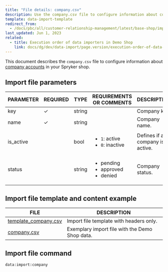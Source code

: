 ```yaml
---
title: "File details: company.csv"
description: Use the company.csv file to configure information about company accounts in your Spryker shop.
template: data-import-template
redirect_from:
  - /docs/pbc/all/customer-relationship-management/latest/base-shop/import-and-export-data/file-details-company.csv.html
last_updated: Jun 1, 2023
related:
  - title: Execution order of data importers in Demo Shop
    link: docs/dg/dev/data-import/page.version/execution-order-of-data-importers.html
---
```


This document describes the `company.csv` file to configure information about [company accounts](/docs/pbc/all/customer-relationship-management/{{page.version}}/base-shop/company-account-feature-overview/company-accounts-overview.html) in your Spryker shop.

## Import file parameters

| PARAMETER | REQUIRED | TYPE   | REQUIREMENTS OR COMMENTS                                  | DESCRIPTION                     |
|-----------|----------|--------|-----------------------------------------------------------|---------------------------------|
| key       | &check;  | string |                                                           | Company key.                    |
| name      | &check;  | string |                                                           | Company name.                   |
| is_active |          | bool   | <ul><li>`1`: active</li><li>`0`: inactive</li></ul>       | Defines if a company is active. |
| status    |          | string | <ul><li>pending</li><li>approved</li><li>denied</li></ul> | Company status.                 |

## Import file template and content example

| FILE | DESCRIPTION |
|---|---|
| [template_company.csv](https://spryker.s3.eu-central-1.amazonaws.com/docs/pbc/all/customer-relationship-management/import-and-export-data/file-details-company.csv.md/file-details-company.csv.md/template_company.csv)| Import file template with headers only. |
| [company.csv](https://spryker.s3.eu-central-1.amazonaws.com/docs/pbc/all/customer-relationship-management/import-and-export-data/file-details-company.csv.md/file-details-company.csv.md/company.csv)| Exemplary import file with the Demo Shop data. |


## Import file command

```bash
data:import:company
```
